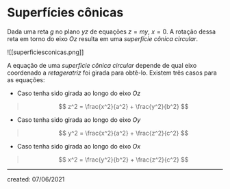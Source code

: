 # Superfícies cônicas
Dada uma reta $g$ no plano $yz$ de equações $z=my$, $x=0$. A rotação dessa reta em torno do eixo $Oz$ resulta em uma *superfície cônica circular*.

![[superficiesconicas.png]]

A equação de uma *superfície cônica circular* depende de qual eixo coordenado a $reta geratriz$ foi girada para obtê-lo. Existem três casos para as equações:

- Caso tenha sido girada ao longo do eixo $Oz$
>$$
  z^2 = \frac{x^2}{a^2} + \frac{y^2}{b^2}
>$$

- Caso tenha sido girada ao longo do eixo $Oy$
>$$
  y^2 = \frac{x^2}{a^2} + \frac{z^2}{c^2}
>$$

- Caso tenha sido girada ao longo do eixo $Ox$
>$$
  x^2 = \frac{y^2}{b^2} + \frac{z^2}{c^2}
>$$

---

created: 07/06/2021
